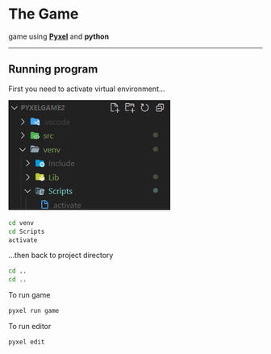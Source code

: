 # The Game

game using [**Pyxel**](https://github.com/kitao/pyxel) and **python**

____

## Running program

First you need to activate virtual environment...

![venv](src/other/venv.png)

```cmd
cd venv
cd Scripts
activate
```

...then back to project directory

```cmd
cd ..
cd ..
```

To run game

```cmd
pyxel run game
```

To run editor

```cmd
pyxel edit
```
